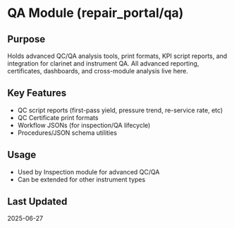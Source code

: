 # QA Module (repair_portal/qa)

## Purpose
Holds advanced QC/QA analysis tools, print formats, KPI script reports, and integration for clarinet and instrument QA. All advanced reporting, certificates, dashboards, and cross-module analysis live here.

## Key Features
- QC script reports (first-pass yield, pressure trend, re-service rate, etc)
- QC Certificate print formats
- Workflow JSONs (for inspection/QA lifecycle)
- Procedures/JSON schema utilities

## Usage
- Used by Inspection module for advanced QC/QA
- Can be extended for other instrument types

## Last Updated
2025-06-27
